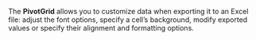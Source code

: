 The **PivotGrid** allows you to&nbsp;customize data when exporting it&nbsp;to&nbsp;an&nbsp;Excel file: adjust the font options, specify a&nbsp;cell&rsquo;s background, modify exported values or&nbsp;specify their alignment and formatting options.